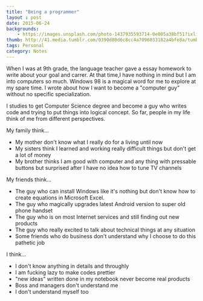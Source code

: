 ```yaml
---
title: "Being a programmer"
layout : post
date: 2015-06-24
backgrounds:
    - https://images.unsplash.com/photo-1437935593714-0e005a38bf51?ixlib=rb-0.3.5&q=80&fm=jpg
thumb: http://41.media.tumblr.com/0390d80d6c8cc4a7096033182a4bfe8a/tumblr_ndyvukSjNl1tubinno1_1280.jpg
tags: Personal
category: Notes
---
```


When I was at 9th grade, the language teacher gave a essay homework to write about your goal and carrer. At that time,I have nothing in mind but I am into computers so much. Windows 98 is a magical word for me to explore at my spare time. I wrote about how I want to become a "computer guy" without no specific specialization.

I studies to get Computer Science degree and become a guy who writes code and trying to put things into logical concept. So far, people in my life think of me from different perspectives. 

My family think...

* My mother don't know what I really do for a living until now
* My sisters think I learned and working really difficult things but don't get a lot of money
* My brother thinks I am good with computer and any thing with pressable buttons but surprised after I have no idea how to tune TV channels 

My friends think...

* The guy who can install Windows like it's nothing but don't know how to create equations in Microsoft Excel.
* The guy who magically upgrades latest Android version to super old phone handset
* The guy who is on most Internet services and still finding out new products
* The guy who really excited to talk about technical things at any situation
* Some friends who do business don't understand why I choose to do this pathetic job

I think...

* I don't know anything in details and throughly
* I am fucking lazy to make codes prettier
* "new ideas" written done in my notebook never become real products
* Boss and managers don't understand me
* I don't understand myself too
